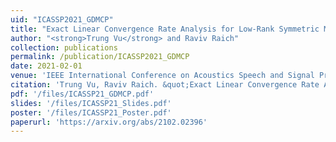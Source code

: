 ```yaml
---
uid: "ICASSP2021_GDMCP"
title: "Exact Linear Convergence Rate Analysis for Low-Rank Symmetric Matrix Completion via Gradient Descent"
author: "<strong>Trung Vu</strong> and Raviv Raich"
collection: publications
permalink: /publication/ICASSP2021_GDMCP
date: 2021-02-01
venue: 'IEEE International Conference on Acoustics Speech and Signal Processing (ICASSP)'
citation: 'Trung Vu, Raviv Raich. &quot;Exact Linear Convergence Rate Analysis for Low-Rank Symmetric Matrix Completion via Gradient Descent,&quot; In Proceedings of 2021 IEEE International Conference on Acoustics Speech and Signal Processing (ICASSP), Toronto, Canada, May 6-11, 2021.'
pdf: '/files/ICASSP21_GDMCP.pdf'
slides: '/files/ICASSP21_Slides.pdf'
poster: '/files/ICASSP21_Poster.pdf'
paperurl: 'https://arxiv.org/abs/2102.02396'
---
```

